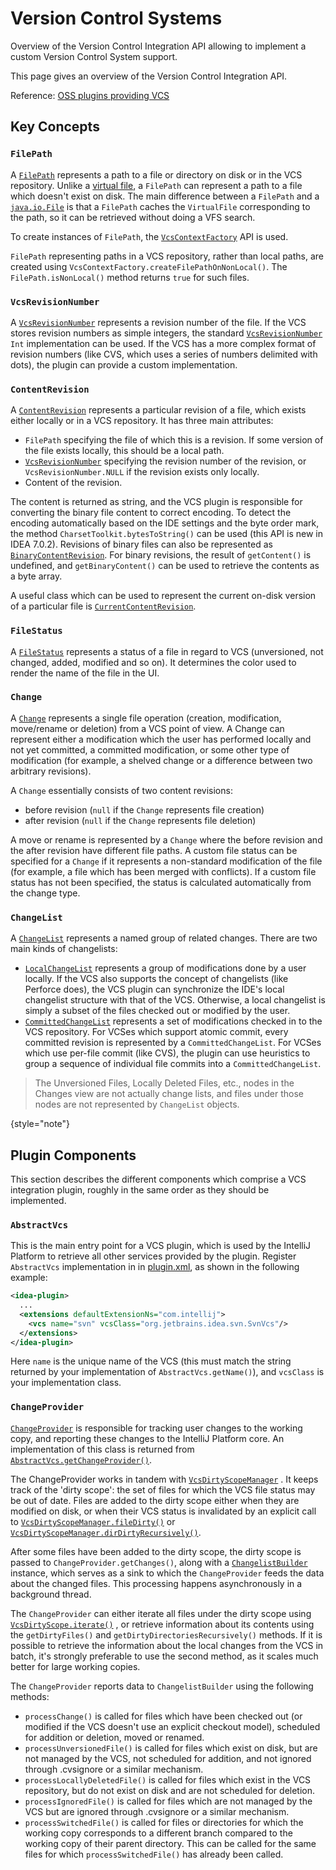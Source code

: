<!-- Copyright 2000-2025 JetBrains s.r.o. and contributors. Use of this source code is governed by the Apache 2.0 license. -->

# Version Control Systems

<link-summary>Overview of the Version Control Integration API allowing to implement a custom Version Control System support.</link-summary>

This page gives an overview of the Version Control Integration API.

Reference: [OSS plugins providing VCS](https://jb.gg/ipe?extensions=com.intellij.vcs)

## Key Concepts

### `FilePath`

A [`FilePath`](%gh-ic%/platform/ide-core/src/com/intellij/openapi/vcs/FilePath.java) represents a path to a file or directory on disk or in the VCS repository.
Unlike a [virtual file](virtual_file.md), a `FilePath` can represent a path to a file which doesn't exist on disk.
The main difference between a `FilePath` and a [`java.io.File`](https://docs.oracle.com/javase/8/docs/api/java/io/File.html) is that a `FilePath` caches the `VirtualFile` corresponding to the path, so it can be retrieved without doing a VFS search.

To create instances of `FilePath`, the [`VcsContextFactory`](%gh-ic%/platform/vcs-api/src/com/intellij/openapi/vcs/actions/VcsContextFactory.java) API is used.

`FilePath` representing paths in a VCS repository, rather than local paths, are created using `VcsContextFactory.createFilePathOnNonLocal()`.
The `FilePath.isNonLocal()` method returns `true` for such files.

### `VcsRevisionNumber`

A [`VcsRevisionNumber`](%gh-ic%/platform/vcs-api/vcs-api-core/src/com/intellij/openapi/vcs/history/VcsRevisionNumber.java) represents a revision number of the file.
If the VCS stores revision numbers as simple integers, the standard [`VcsRevisionNumber`](%gh-ic%/platform/vcs-api/vcs-api-core/src/com/intellij/openapi/vcs/history/VcsRevisionNumber.java) `Int` implementation can be used.
If the VCS has a more complex format of revision numbers (like CVS, which uses a series of numbers delimited with dots), the plugin can provide a custom implementation.

### `ContentRevision`

A [`ContentRevision`](%gh-ic%/platform/vcs-api/vcs-api-core/src/com/intellij/openapi/vcs/changes/ContentRevision.java) represents a particular revision of a file, which exists either locally or in a VCS repository.
It has three main attributes:

* `FilePath` specifying the file of which this is a revision.
  If some version of the file exists locally, this should be a local path.
* [`VcsRevisionNumber`](%gh-ic%/platform/vcs-api/vcs-api-core/src/com/intellij/openapi/vcs/history/VcsRevisionNumber.java) specifying the revision number of the revision, or `VcsRevisionNumber.NULL` if the revision exists only locally.
* Content of the revision.

The content is returned as string, and the VCS plugin is responsible for converting the binary file content to correct encoding.
To detect the encoding automatically based on the IDE settings and the byte order mark, the method `CharsetToolkit.bytesToString()` can be used (this API is new in IDEA 7.0.2).
Revisions of binary files can also be represented as [`BinaryContentRevision`](%gh-ic%/platform/vcs-api/src/com/intellij/openapi/vcs/changes/BinaryContentRevision.java).
For binary revisions, the result of `getContent()` is undefined, and `getBinaryContent()` can be used to retrieve the contents as a byte array.

A useful class which can be used to represent the current on-disk version of a particular file is [`CurrentContentRevision`](%gh-ic%/platform/vcs-api/src/com/intellij/openapi/vcs/changes/CurrentContentRevision.java).

### `FileStatus`

A [`FileStatus`](%gh-ic%/platform/editor-ui-api/src/com/intellij/openapi/vcs/FileStatus.java) represents a status of a file in regard to VCS (unversioned, not changed, added, modified and so on).
It determines the color used to render the name of the file in the UI.

### `Change`

A [`Change`](%gh-ic%/platform/vcs-api/vcs-api-core/src/com/intellij/openapi/vcs/changes/Change.java) represents a single file operation (creation, modification, move/rename or deletion) from a VCS point of view.
A Change can represent either a modification which the user has performed locally and not yet committed, a committed modification, or some other type of modification (for example, a shelved change or a difference between two arbitrary revisions).

A `Change` essentially consists of two content revisions:

* before revision (`null` if the `Change` represents file creation)
* after revision (`null` if the `Change` represents file deletion)

A move or rename is represented by a `Change` where the before revision and the after revision have different file paths.
A custom file status can be specified for a `Change` if it represents a non-standard modification of the file (for example, a file which has been merged with conflicts).
If a custom file status has not been specified, the status is calculated automatically from the change type.

### `ChangeList`

A [`ChangeList`](%gh-ic%/platform/vcs-api/src/com/intellij/openapi/vcs/changes/ChangeList.java) represents a named group of related changes.
There are two main kinds of changelists:

* [`LocalChangeList`](%gh-ic%/platform/vcs-api/src/com/intellij/openapi/vcs/changes/LocalChangeList.java) represents a group of modifications done by a user locally.
  If the VCS also supports the concept of changelists (like Perforce does), the VCS plugin can synchronize the IDE's local changelist structure with that of the VCS.
  Otherwise, a local changelist is simply a subset of the files checked out or modified by the user.
* [`CommittedChangeList`](%gh-ic%/platform/vcs-api/src/com/intellij/openapi/vcs/versionBrowser/CommittedChangeList.java) represents a set of modifications checked in to the VCS repository.
  For VCSes which support atomic commit, every committed revision is represented by a `CommittedChangeList`.
  For VCSes which use per-file commit (like CVS), the plugin can use heuristics to group a sequence of individual file commits into a `CommittedChangeList`.

> The <control>Unversioned Files</control>, <control>Locally Deleted Files</control>, etc., nodes in the <control>Changes</control> view are not actually change lists, and files under those nodes are not represented by `ChangeList` objects.
>
{style="note"}

## Plugin Components

This section describes the different components which comprise a VCS integration plugin, roughly in the same order as they should be implemented.

### `AbstractVcs`

This is the main entry point for a VCS plugin, which is used by the IntelliJ Platform to retrieve all other services provided by the plugin.
Register `AbstractVcs` implementation in <include from="snippets.topic" element-id="ep"><var name="ep" value="com.intellij.vcs"/></include> in <path>[plugin.xml](plugin_configuration_file.md)</path>, as shown in the following example:

```xml
<idea-plugin>
  ...
  <extensions defaultExtensionNs="com.intellij">
    <vcs name="svn" vcsClass="org.jetbrains.idea.svn.SvnVcs"/>
  </extensions>
</idea-plugin>
```

Here `name` is the unique name of the VCS (this must match the string returned by your implementation of `AbstractVcs.getName()`), and `vcsClass` is your implementation class.

### `ChangeProvider`

[`ChangeProvider`](%gh-ic%/platform/vcs-api/src/com/intellij/openapi/vcs/changes/ChangeProvider.java) is responsible for tracking user changes to the working copy, and reporting these changes to the IntelliJ Platform core.
An implementation of this class is returned from [`AbstractVcs.getChangeProvider()`](%gh-ic%/platform/vcs-api/src/com/intellij/openapi/vcs/AbstractVcs.java).

The ChangeProvider works in tandem with
[`VcsDirtyScopeManager`](%gh-ic%/platform/vcs-api/src/com/intellij/openapi/vcs/changes/VcsDirtyScopeManager.java)
.
It keeps track of the 'dirty scope': the set of files for which the VCS file status may be out of date.
Files are added to the dirty scope either when they are modified on disk, or when their VCS status is invalidated by an explicit call to
[`VcsDirtyScopeManager.fileDirty()`](%gh-ic%/platform/vcs-api/src/com/intellij/openapi/vcs/changes/VcsDirtyScopeManager.java)
or
[`VcsDirtyScopeManager.dirDirtyRecursively()`](%gh-ic%/platform/vcs-api/src/com/intellij/openapi/vcs/changes/VcsDirtyScopeManager.java).

After some files have been added to the dirty scope, the dirty scope is passed to `ChangeProvider.getChanges()`, along with a
[`ChangelistBuilder`](%gh-ic%/platform/vcs-api/src/com/intellij/openapi/vcs/changes/ChangelistBuilder.java)
instance, which serves as a sink to which the `ChangeProvider` feeds the data about the changed files.
This processing happens asynchronously in a background thread.

The `ChangeProvider` can either iterate all files under the dirty scope using
[`VcsDirtyScope.iterate()`](%gh-ic%/platform/vcs-api/src/com/intellij/openapi/vcs/changes/VcsDirtyScope.java)
, or retrieve information about its contents using the `getDirtyFiles()` and `getDirtyDirectoriesRecursively()` methods.
If it is possible to retrieve the information about the local changes from the VCS in batch, it's strongly preferable to use the second method, as it scales much better for large working copies.

The `ChangeProvider` reports data to `ChangelistBuilder` using the following methods:

* `processChange()` is called for files which have been checked out (or modified if the VCS doesn't use an explicit checkout model), scheduled for addition or deletion, moved or renamed.
* `processUnversionedFile()` is called for files which exist on disk, but are not managed by the VCS, not scheduled for addition, and not ignored through <path>.cvsignore</path> or a similar mechanism.
* `processLocallyDeletedFile()` is called for files which exist in the VCS repository, but do not exist on disk and are not scheduled for deletion.
* `processIgnoredFile()` is called for files which are not managed by the VCS but are ignored through <path>.cvsignore</path> or a similar mechanism.
* `processSwitchedFile()` is called for files or directories for which the working copy corresponds to a different branch compared to the working copy of their parent directory.
  This can be called for the same files for which `processSwitchedFile()` has already been called.
